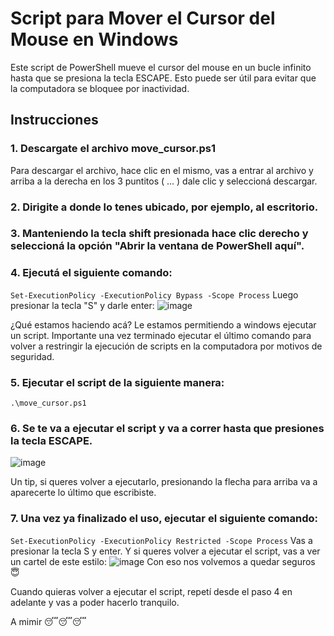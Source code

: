 # Script para Mover el Cursor del Mouse en Windows

Este script de PowerShell mueve el cursor del mouse en un bucle infinito hasta que se presiona la tecla ESCAPE. Esto puede ser útil para evitar que la computadora se bloquee por inactividad.

## Instrucciones

### 1. Descargate el archivo move_cursor.ps1
Para descargar el archivo, hace clic en el mismo, vas a entrar al archivo y arriba a la derecha en los 3 puntitos ( ... ) dale clic y seleccioná descargar.
### 2. Dirigite a donde lo tenes ubicado, por ejemplo, al escritorio.
### 3. Manteniendo la tecla shift presionada hace clic derecho y seleccioná la opción "Abrir la ventana de PowerShell aquí".
### 4. Ejecutá el siguiente comando:
`Set-ExecutionPolicy -ExecutionPolicy Bypass -Scope Process`
Luego presionar la tecla "S" y darle enter:
![image](https://github.com/moscchi/move-cursor/assets/76886023/b81bdcdd-bce1-4200-bd6b-ec44fc12afc9)

¿Qué estamos haciendo acá? Le estamos permitiendo a windows ejecutar un script. Importante una vez terminado ejecutar el último comando para volver a restringir la ejecución de scripts en la computadora por motivos de seguridad.

### 5. Ejecutar el script de la siguiente manera:
`.\move_cursor.ps1`

### 6. Se te va a ejecutar el script y va a correr hasta que presiones la tecla ESCAPE.
![image](https://github.com/moscchi/move-cursor/assets/76886023/cdcbc862-0f83-48cc-99c9-c4455096ed30)

Un tip, si queres volver a ejecutarlo, presionando la flecha para arriba va a aparecerte lo último que escribiste.

### 7. Una vez ya finalizado el uso, ejecutar el siguiente comando:
`Set-ExecutionPolicy -ExecutionPolicy Restricted -Scope Process`
Vas a presionar la tecla S y enter. Y si queres volver a ejecutar el script, vas a ver un cartel de este estilo:
![image](https://github.com/moscchi/move-cursor/assets/76886023/323e4061-6a2e-4f55-b637-1e85078ff2f2)
Con eso nos volvemos a quedar seguros 😇

Cuando quieras volver a ejecutar el script, repetí desde el paso 4 en adelante y vas a poder hacerlo tranquilo.

A mimir 😴😴😴
